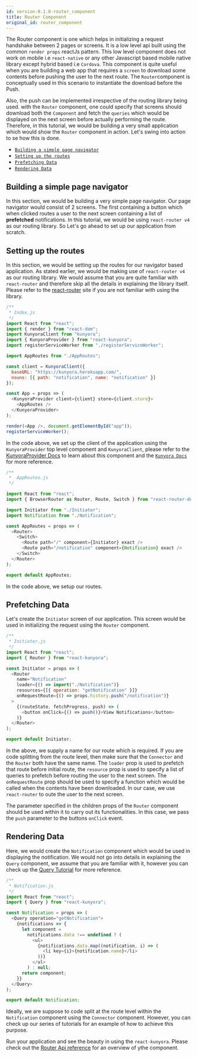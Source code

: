 ```yaml
---
id: version-0.1.0-router_component
title: Router Component
original_id: router_component
---
```


The Router component is one which helps in initializing a request handshake between 2 pages or screens. It is a low level api built using the common `render props` reactJs pattern. This low level component does not work on mobile i.e `react-native` or any other Javascript based mobile native library except hybrid based i.e `Cordova`. This component is quite useful when you are building a web app that requires a `screen` to download some contents before pushing the user to the next route. The `Router`component is conceptually used in this scenario to instantiate the download before the Push.

Also, the push can be implemented irrespective of the routing library being used. with the `Router` component, one could specify that screens should download both the `Component` and fetch the `queries` which would be displayed on the next screen before actually performing the route.
Therefore, in this tutorial, we would be building a very small application which would show the `Router` component in action. Let's swing into action to se how this is done.

* [`Building a simple page navigator`](router_component.md#building-a-simple-page-navigator)
* [`Setting up the routes`](router_component.md#setting-up-the-routes)
* [`Prefetching Data`](router_component.md#prefetching-data)
* [`Rendering Data`](router_component.md#rendering-data)

## Building a simple page navigator

In this section, we would be building a very simple page navigator. Our page navigator would consist of 2 screens. The first containing a button which when clicked routes a user to the next screen containing a list of **prefetched** notifications. In this tutorial, we would be using `react-router v4` as our routing library. So Let's go ahead to set up our application from scratch.

## Setting up the routes

In this section, we would be setting up the routes for our navigator based application. As stated earlier, we would be making use of `react-router v4` as our routing library. We would assume that you are quite familiar with `react-router` and therefore skip all the details in explaining the library itself. Please refer to the [react-router](reactRouter.com) site if you are not familiar with using the library.

```javascript
/**
 * Index.js
 */
import React from "react";
import { render } from "react-dom";
import KunyoraClient from "kunyora";
import { KunyoraProvider } from "react-kunyora";
import registerServiceWorker from "./registerServiceWorker";

import AppRoutes from "./AppRoutes";

const client = KunyoraClient({
  baseURL: "https://kunyora.herokuapp.com/",
  nouns: [{ path: "notification", name: "notification" }]
});

const App = props => (
  <KunyoraProvider client={client} store={client.store}>
    <AppRoutes />
  </KunyoraProvider>
);

render(<App />, document.getElementById("app"));
registerServiceWorker();
```

In the code above, we set up the client of the application using the `KunyoraProvider` top level component and `KunyoraClient`, please refer to the [KunyoraProvider Docs](kunyora_provider_component.md) to learn about this component and the [`Kunyora Docs`](kunyora_tutorial.md) for more reference.

```javascript
/**
 *  AppRoutes.js
 */

import React from "react";
import { BrowserRouter as Router, Route, Switch } from "react-router-dom";

import Initiator from "./Initiator";
import Notification from "./Notification";

const AppRoutes = props => (
  <Router>
    <Switch>
      <Route path="/" component={Initiator} exact />
      <Route path="/notification" component={Notification} exact />
    </Switch>
  </Router>
);

export default AppRoutes;
```

In the code above, we setup our routes.

## Prefetching Data

Let's create the `Initiator` screen of our application. This screen would be used in initializing the request using the `Router` component.

```javascript
/**
 * Initiator.js
 */
import React from "react";
import { Router } from "react-kunyora";

const Initiator = props => (
  <Router
    name="Notification"
    loader={() => import("./Notification")}
    resources={[{ operation: "getNotification" }]}
    onRequestRoute={() => props.history.push("/notification")}
  >
    {(routeState, fetchProgress, push) => (
      <button onClick={() => push()}>View Notifications</button>
    )}
  </Router>
);

export default Initiator;
```

In the above, we supply a name for our route which is required. If you are code splitting from the route level, then make sure that the `Connector` and the `Router` both have the same name. The `loader` prop is used to prefetch that route before initial route, the `resource` prop is used to specify a list of queries to prefetch before routing the user to the next screen. The `onRequestRoute` prop should be used to specify a function which would be called when the contents have been downloaded. In our case, we use `react-router` to oute the user to the next screen.

The parameter specified in the children props of the `Router` component should be used within it to carry out its functionalities. In this case, we pass the `push` parameter to the buttons `onClick` event.

## Rendering Data

Here, we would create the `Notification` component which would be used in displaying the notification. We would not go into details in explaining the `Query` component, we assume that you are familiar with it, however you can check up the [Query Tutorial](query_component.md) for more reference.

```javascript
/**
 * Notification.js
 */
import React from "react";
import { Query } from "react-kunyora";

const Notification = props => (
  <Query operation="getNotification">
    {notifications => {
      let component =
        notifications.data !== undefined ? (
          <ul>
            {notifications.data.map((notification, i) => (
              <li key={i}>{notification.name}</li>
            ))}
          </ul>
        ) : null;
      return component;
    }}
  </Query>
);

export default Notification;
```

Ideally, we are suppose to code split at the route level within the `Notification` component using the `Connector` component. However, you can check up our series of tutorials for an example of how to achieve this purpose.

Run your application and see the beauty in using the `react-kunyora`. Please check out the [Router Api reference](router_component_api_overview.md) for an overview of ythe component.

